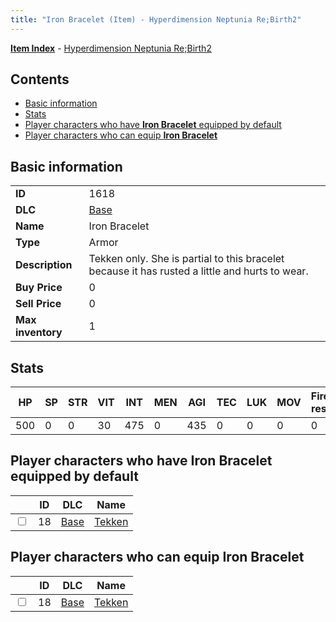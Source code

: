```yaml
---
title: "Iron Bracelet (Item) - Hyperdimension Neptunia Re;Birth2"
---
```


[**Item Index**](/neptunia/rb2/item/index.html) - [Hyperdimension Neptunia Re;Birth2](/neptunia/rb2)

## Contents

- [Basic information](#basic-information)
- [Stats](#stats)
- [Player characters who have **Iron Bracelet** equipped by default](#player-characters-who-have-iron-bracelet-equipped-by-default)
- [Player characters who can equip **Iron Bracelet**](#player-characters-who-can-equip-iron-bracelet)

## Basic information

|   |   |
| -- | -- |
| **ID** | 1618 |
| **DLC** | [Base](/neptunia/rb2/dlc/0-base.html) |
| **Name** | Iron Bracelet |
| **Type** | Armor |
| **Description** | Tekken only. She is partial to this bracelet because it has rusted a little and hurts to wear. |
| **Buy Price** | 0 |
| **Sell Price** | 0 |
| **Max inventory** | 1 |

## Stats

| HP | SP | STR | VIT | INT | MEN | AGI | TEC | LUK | MOV | Fire res. | Ice res. | Wind res. | Lightning res. |
| -- | -- | --- | --- | --- | --- | --- | --- | --- | --- | --------- | -------- | --------- | -------------- |
| 500 | 0 | 0 | 30 | 475 | 0 | 435 | 0 | 0 | 0 | 0 | 0 | 0 | 0 |

## Player characters who have **Iron Bracelet** equipped by default

|    | ID | DLC | Name |
| -- | -- | --- | ---- |
| <input type="checkbox" id="rb2-player-0-18" class="trackbox" /> | 18 | [Base](/neptunia/rb2/dlc/0-base.html) | [Tekken](/neptunia/rb2/player/0-18-tekken.html) |

## Player characters who can equip **Iron Bracelet**

|    | ID | DLC | Name |
| -- | -- | --- | ---- |
| <input type="checkbox" id="rb2-player-0-18" class="trackbox" /> | 18 | [Base](/neptunia/rb2/dlc/0-base.html) | [Tekken](/neptunia/rb2/player/0-18-tekken.html) |